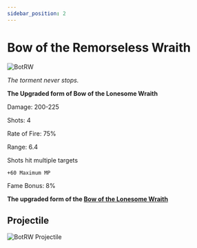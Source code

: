 ```yaml
---
sidebar_position: 2
---
```


# Bow of the Remorseless Wraith

![BotRW](https://vwiki.valorserver.com/api/item/picture/bow%20of%20the%20remorseless%20wraith)

<i>The torment never stops.</i>

**The Upgraded form of Bow of the Lonesome Wraith**

Damage: 200-225

Shots: 4

Rate of Fire: 75%

Range: 6.4

Shots hit multiple targets

    +60 Maximum MP
    
Fame Bonus: 8%

**The upgraded form of the [Bow of the Lonesome Wraith](https://wiki-test.valorserver.com/docs/items/weapons/bows/ut/bow_of_the_lonesome_wraith)**

## Projectile
![BotRW Projectile](https://cdn.discordapp.com/attachments/953134990428868629/981322605099372564/wraithbow.gif)


